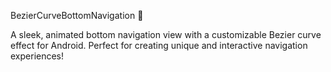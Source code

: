 BezierCurveBottomNavigation 🌟

A sleek, animated bottom navigation view with a customizable Bezier curve effect for Android. Perfect for creating unique and interactive navigation experiences!

